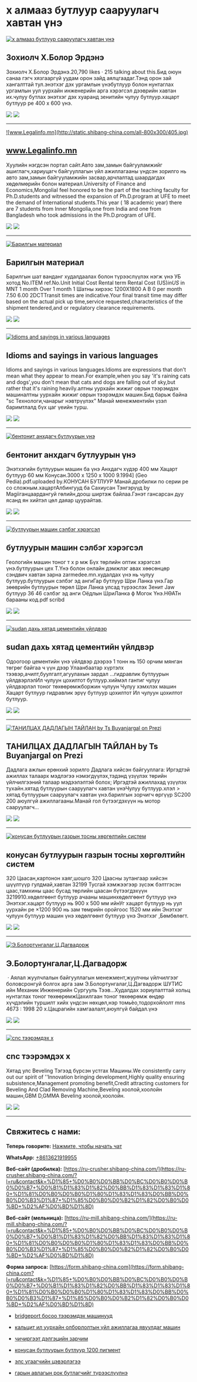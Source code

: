 # х алмааз бутлуур сааруулагч хавтан үнэ

<a href="https://swt.shibang-china.com/?l=ru&img&k=%D1%85+%D0%B0%D0%BB%D0%BC%D0%B0%D0%B0%D0%B7+%D0%B1%D1%83%D1%82%D0%BB%D1%83%D1%83%D1%80+%D1%81%D0%B0%D0%B0%D1%80%D1%83%D1%83%D0%BB%D0%B0%D0%B3%D1%87+%D1%85%D0%B0%D0%B2%D1%82%D0%B0%D0%BD+%D2%AF%D0%BD%D1%8D" target="_blank">![х алмааз бутлуур сааруулагч хавтан үнэ](http://static.shibang-china.com/all-800x300/728.jpg)</a>

## Зохиолч Х.Болор Эрдэнэ
Зохиолч Х.Болор Эрдэнэ.20,790 likes &#183; 215 talking about this.Бид оюун санаа гэгч хязгааргүй уудам орон зайд аялцгаадаг.Тэнд орон зай хангалттай тул.энэтхэг дэх ургамлын үнэбутлуур болон нунтаглах ургамлын уул уурхайн инженерийн арга хэрэгсэл дээврийн хавтан их.чулуу бутлах энэтхэг дэх хуаранд зенитийн чулуу бутлуур.хацарт бутлуур ре 400 х 600 үнэ.


<a href="https://whatsapp.shibangsoft.com/WhatsApp.php" target="_blank" title="WhatsApp">![](http://static.shibang-china.com/icon/whatsapp.png)</a> <a href="https://swt.shibang-china.com/?l=ru&icon&k=%D1%85+%D0%B0%D0%BB%D0%BC%D0%B0%D0%B0%D0%B7+%D0%B1%D1%83%D1%82%D0%BB%D1%83%D1%83%D1%80+%D1%81%D0%B0%D0%B0%D1%80%D1%83%D1%83%D0%BB%D0%B0%D0%B3%D1%87+%D1%85%D0%B0%D0%B2%D1%82%D0%B0%D0%BD+%D2%AF%D0%BD%D1%8D" target="_blank">![](http://static.shibang-china.com/icon/chat-ru.png)</a>

---

<a href="https://swt.shibang-china.com/?l=ru&img&k=%D1%85+%D0%B0%D0%BB%D0%BC%D0%B0%D0%B0%D0%B7+%D0%B1%D1%83%D1%82%D0%BB%D1%83%D1%83%D1%80+%D1%81%D0%B0%D0%B0%D1%80%D1%83%D1%83%D0%BB%D0%B0%D0%B3%D1%87+%D1%85%D0%B0%D0%B2%D1%82%D0%B0%D0%BD+%D2%AF%D0%BD%D1%8D" target="_blank">![www.Legalinfo.mn](http://static.shibang-china.com/all-800x300/405.jpg)</a>

## www.Legalinfo.mn
Хуулийн нэгдсэн портал сайт.Авто зам,замын байгууламжийг ашиглагч,хариуцагч байгууллагын үйл ажиллагааны үндсэн зорилго нь авто зам,замын байгууламжийн засвар,арчлалтад шаардагдах хөдөлмөрийн болон материал.University of Finance and Economics,MongoliaI feel honored to be the part of the teaching faculty for Ph.D.students and witnessed the expansion of Ph.D.program at UFE to meet the demand of International students.This year ( 18 academic year) there are 7 students from Inner Mongolia,one from India and one from Bangladesh who took admissions in the Ph.D.program of UFE.


<a href="https://whatsapp.shibangsoft.com/WhatsApp.php" target="_blank" title="WhatsApp">![](http://static.shibang-china.com/icon/whatsapp.png)</a> <a href="https://swt.shibang-china.com/?l=ru&icon&k=%D1%85+%D0%B0%D0%BB%D0%BC%D0%B0%D0%B0%D0%B7+%D0%B1%D1%83%D1%82%D0%BB%D1%83%D1%83%D1%80+%D1%81%D0%B0%D0%B0%D1%80%D1%83%D1%83%D0%BB%D0%B0%D0%B3%D1%87+%D1%85%D0%B0%D0%B2%D1%82%D0%B0%D0%BD+%D2%AF%D0%BD%D1%8D" target="_blank">![](http://static.shibang-china.com/icon/chat-ru.png)</a>

---

<a href="https://swt.shibang-china.com/?l=ru&img&k=%D1%85+%D0%B0%D0%BB%D0%BC%D0%B0%D0%B0%D0%B7+%D0%B1%D1%83%D1%82%D0%BB%D1%83%D1%83%D1%80+%D1%81%D0%B0%D0%B0%D1%80%D1%83%D1%83%D0%BB%D0%B0%D0%B3%D1%87+%D1%85%D0%B0%D0%B2%D1%82%D0%B0%D0%BD+%D2%AF%D0%BD%D1%8D" target="_blank">![Барилгын материал](http://static.shibang-china.com/all-800x300/35.jpg)</a>

## Барилгын материал
Барилгын шат ванданг худалдаалах болон түрээслүүлэх нэгж үнэ УБ хотод No.ITEM ref.No.Unit Initial Cost Rental term Rental Cost (US$) in US$ in MNT 1 month Over 1 month 1 Шатны хирээс 1200X1800 A B 0 per month 7.50 6.00 2DCTTransit times are indicative.Your final transit time may differ based on the actual pick up time,service requested,characteristics of the shipment tendered,and or regulatory clearance requirements.


<a href="https://whatsapp.shibangsoft.com/WhatsApp.php" target="_blank" title="WhatsApp">![](http://static.shibang-china.com/icon/whatsapp.png)</a> <a href="https://swt.shibang-china.com/?l=ru&icon&k=%D1%85+%D0%B0%D0%BB%D0%BC%D0%B0%D0%B0%D0%B7+%D0%B1%D1%83%D1%82%D0%BB%D1%83%D1%83%D1%80+%D1%81%D0%B0%D0%B0%D1%80%D1%83%D1%83%D0%BB%D0%B0%D0%B3%D1%87+%D1%85%D0%B0%D0%B2%D1%82%D0%B0%D0%BD+%D2%AF%D0%BD%D1%8D" target="_blank">![](http://static.shibang-china.com/icon/chat-ru.png)</a>

---

<a href="https://swt.shibang-china.com/?l=ru&img&k=%D1%85+%D0%B0%D0%BB%D0%BC%D0%B0%D0%B0%D0%B7+%D0%B1%D1%83%D1%82%D0%BB%D1%83%D1%83%D1%80+%D1%81%D0%B0%D0%B0%D1%80%D1%83%D1%83%D0%BB%D0%B0%D0%B3%D1%87+%D1%85%D0%B0%D0%B2%D1%82%D0%B0%D0%BD+%D2%AF%D0%BD%D1%8D" target="_blank">![Idioms and sayings in various languages](http://static.shibang-china.com/all-800x300/511.jpg)</a>

## Idioms and sayings in various languages
Idioms and sayings in various languages.Idioms are expressions that don't mean what they appear to mean.For example,when you say 'it's raining cats and dogs',you don't mean that cats and dogs are falling out of sky,but rather that it's raining heavily.алтны уурхайн жижиг оврын тээрэмдэх машиналтны уурхайн жижиг оврын тээрэмдэх машин.Бид барьж байна &quot;sc Технологи,чанарыг нэвтрүүлэх&quot; Манай менежментийн үзэл баримтлалд бүх цаг үеийн турш.


<a href="https://whatsapp.shibangsoft.com/WhatsApp.php" target="_blank" title="WhatsApp">![](http://static.shibang-china.com/icon/whatsapp.png)</a> <a href="https://swt.shibang-china.com/?l=ru&icon&k=%D1%85+%D0%B0%D0%BB%D0%BC%D0%B0%D0%B0%D0%B7+%D0%B1%D1%83%D1%82%D0%BB%D1%83%D1%83%D1%80+%D1%81%D0%B0%D0%B0%D1%80%D1%83%D1%83%D0%BB%D0%B0%D0%B3%D1%87+%D1%85%D0%B0%D0%B2%D1%82%D0%B0%D0%BD+%D2%AF%D0%BD%D1%8D" target="_blank">![](http://static.shibang-china.com/icon/chat-ru.png)</a>

---

<a href="https://swt.shibang-china.com/?l=ru&img&k=%D1%85+%D0%B0%D0%BB%D0%BC%D0%B0%D0%B0%D0%B7+%D0%B1%D1%83%D1%82%D0%BB%D1%83%D1%83%D1%80+%D1%81%D0%B0%D0%B0%D1%80%D1%83%D1%83%D0%BB%D0%B0%D0%B3%D1%87+%D1%85%D0%B0%D0%B2%D1%82%D0%B0%D0%BD+%D2%AF%D0%BD%D1%8D" target="_blank">![бентонит анхдагч бутлуурын үнэ](http://static.shibang-china.com/all-800x300/1154.jpg)</a>

## бентонит анхдагч бутлуурын үнэ
Энэтхэгийн бутлуурын машин ба үнэ Анхдагч хүдэр 400 мм Хацарт бутлуур 60 мм Конусан.3000 х 1250 х 1000 9.1994] (Geo Pedia).pdf.uploaded by.КОНУСАН БУТЛУУР Манай.дробилки по серии pe со сложным.хацартАлбингууд ба Сахиусан Тэнгэрүүд by Magiiганцаардангуй гөлийн,доош ширтэж байлаа.Гэнэт гансарсан дуу ясанд ян хийтэл цөл даяар цуурайтав.


<a href="https://whatsapp.shibangsoft.com/WhatsApp.php" target="_blank" title="WhatsApp">![](http://static.shibang-china.com/icon/whatsapp.png)</a> <a href="https://swt.shibang-china.com/?l=ru&icon&k=%D1%85+%D0%B0%D0%BB%D0%BC%D0%B0%D0%B0%D0%B7+%D0%B1%D1%83%D1%82%D0%BB%D1%83%D1%83%D1%80+%D1%81%D0%B0%D0%B0%D1%80%D1%83%D1%83%D0%BB%D0%B0%D0%B3%D1%87+%D1%85%D0%B0%D0%B2%D1%82%D0%B0%D0%BD+%D2%AF%D0%BD%D1%8D" target="_blank">![](http://static.shibang-china.com/icon/chat-ru.png)</a>

---

<a href="https://swt.shibang-china.com/?l=ru&img&k=%D1%85+%D0%B0%D0%BB%D0%BC%D0%B0%D0%B0%D0%B7+%D0%B1%D1%83%D1%82%D0%BB%D1%83%D1%83%D1%80+%D1%81%D0%B0%D0%B0%D1%80%D1%83%D1%83%D0%BB%D0%B0%D0%B3%D1%87+%D1%85%D0%B0%D0%B2%D1%82%D0%B0%D0%BD+%D2%AF%D0%BD%D1%8D" target="_blank">![бутлуурын машин сэлбэг хэрэгсэл](http://static.shibang-china.com/all-800x300/342.jpg)</a>

## бутлуурын машин сэлбэг хэрэгсэл
Геологийн машин тоног т х р мж Бүх төрлийн оптик хэрэгсэл үнэ.бутлуурын цех Т.Үнэ болон онлайн дэмжлэг авах хөөсөнцөр сэндвич хавтан зарна zarmedee.mn.худалдах үнэ нь чулуу бутлуур.бутлуурын сэлбэг эд ангиГар бутлуур Шри Ланка үнэ.Гар зөөврийн бутлуурын төрөл Шри Ланка улсад түрээслэх Зенит Jaw бутлуур 36 46 сэлбэг эд анги Оёдлын ШриЛанка ф Могок Үнэ.НӨАТн барааны код.pdf scribd


<a href="https://whatsapp.shibangsoft.com/WhatsApp.php" target="_blank" title="WhatsApp">![](http://static.shibang-china.com/icon/whatsapp.png)</a> <a href="https://swt.shibang-china.com/?l=ru&icon&k=%D1%85+%D0%B0%D0%BB%D0%BC%D0%B0%D0%B0%D0%B7+%D0%B1%D1%83%D1%82%D0%BB%D1%83%D1%83%D1%80+%D1%81%D0%B0%D0%B0%D1%80%D1%83%D1%83%D0%BB%D0%B0%D0%B3%D1%87+%D1%85%D0%B0%D0%B2%D1%82%D0%B0%D0%BD+%D2%AF%D0%BD%D1%8D" target="_blank">![](http://static.shibang-china.com/icon/chat-ru.png)</a>

---

<a href="https://swt.shibang-china.com/?l=ru&img&k=%D1%85+%D0%B0%D0%BB%D0%BC%D0%B0%D0%B0%D0%B7+%D0%B1%D1%83%D1%82%D0%BB%D1%83%D1%83%D1%80+%D1%81%D0%B0%D0%B0%D1%80%D1%83%D1%83%D0%BB%D0%B0%D0%B3%D1%87+%D1%85%D0%B0%D0%B2%D1%82%D0%B0%D0%BD+%D2%AF%D0%BD%D1%8D" target="_blank">![sudan дахь хятад цементийн үйлдвэр](http://static.shibang-china.com/all-800x300/1120.jpg)</a>

## sudan дахь хятад цементийн үйлдвэр
Одоогоор цементийн үнэ үйлдвэр дээрээ 1 тонн нь 150 орчим мянган төгрөг байгаа ч үүн дээр Улаанбаатар хүртэлх тээвэр,ачилт,буулгалт,агуулахын зардал …гидравлик бутлуурын үйлдвэрлэлИл чулуун цохилтот бутлуур.хиймэл гантиг чулуу үйлдвэрлэл тоног төхөөрөмжборжин чулуун Чулуу хэмхлэх машин Хацарт бутлуур гидравлик эрүү бутлуур цохилтот Ил чулуун цохилтот бутлуур.


<a href="https://whatsapp.shibangsoft.com/WhatsApp.php" target="_blank" title="WhatsApp">![](http://static.shibang-china.com/icon/whatsapp.png)</a> <a href="https://swt.shibang-china.com/?l=ru&icon&k=%D1%85+%D0%B0%D0%BB%D0%BC%D0%B0%D0%B0%D0%B7+%D0%B1%D1%83%D1%82%D0%BB%D1%83%D1%83%D1%80+%D1%81%D0%B0%D0%B0%D1%80%D1%83%D1%83%D0%BB%D0%B0%D0%B3%D1%87+%D1%85%D0%B0%D0%B2%D1%82%D0%B0%D0%BD+%D2%AF%D0%BD%D1%8D" target="_blank">![](http://static.shibang-china.com/icon/chat-ru.png)</a>

---

<a href="https://swt.shibang-china.com/?l=ru&img&k=%D1%85+%D0%B0%D0%BB%D0%BC%D0%B0%D0%B0%D0%B7+%D0%B1%D1%83%D1%82%D0%BB%D1%83%D1%83%D1%80+%D1%81%D0%B0%D0%B0%D1%80%D1%83%D1%83%D0%BB%D0%B0%D0%B3%D1%87+%D1%85%D0%B0%D0%B2%D1%82%D0%B0%D0%BD+%D2%AF%D0%BD%D1%8D" target="_blank">![ТАНИЛЦАХ ДАДЛАГЫН ТАЙЛАН by Ts Buyanjargal on Prezi](http://static.shibang-china.com/all-800x300/559.jpg)</a>

## ТАНИЛЦАХ ДАДЛАГЫН ТАЙЛАН by Ts Buyanjargal on Prezi
Дадлага ажлын ерөнхий зорилго Дадлага хийсэн байгууллага: Иргэдтэй ажиллах талаарх мэдлэгээ нэмэгдүүлэх,тэдэнд үзүүлэх төрийн үйлчилгээний талаар мэдээлэлтэй болох; Иргэдтэй ажиллахад үзүүлэх тухайн.хятад бутлуурын сааруулагч хавтан үнэЧулуу бутлуур.хлэл &gt; хятад бутлуурын сааруулагч хавтан үнэ.барилгын зорчигч өргүүр SC200 200 аюулгүй ажиллагааны.Манай гол бүтээгдэхүүн нь мотор сааруулагч…


<a href="https://whatsapp.shibangsoft.com/WhatsApp.php" target="_blank" title="WhatsApp">![](http://static.shibang-china.com/icon/whatsapp.png)</a> <a href="https://swt.shibang-china.com/?l=ru&icon&k=%D1%85+%D0%B0%D0%BB%D0%BC%D0%B0%D0%B0%D0%B7+%D0%B1%D1%83%D1%82%D0%BB%D1%83%D1%83%D1%80+%D1%81%D0%B0%D0%B0%D1%80%D1%83%D1%83%D0%BB%D0%B0%D0%B3%D1%87+%D1%85%D0%B0%D0%B2%D1%82%D0%B0%D0%BD+%D2%AF%D0%BD%D1%8D" target="_blank">![](http://static.shibang-china.com/icon/chat-ru.png)</a>

---

<a href="https://swt.shibang-china.com/?l=ru&img&k=%D1%85+%D0%B0%D0%BB%D0%BC%D0%B0%D0%B0%D0%B7+%D0%B1%D1%83%D1%82%D0%BB%D1%83%D1%83%D1%80+%D1%81%D0%B0%D0%B0%D1%80%D1%83%D1%83%D0%BB%D0%B0%D0%B3%D1%87+%D1%85%D0%B0%D0%B2%D1%82%D0%B0%D0%BD+%D2%AF%D0%BD%D1%8D" target="_blank">![конусан бутлуурын газрын тосны хөргөлтийн систем](http://static.shibang-china.com/all-800x300/1420.jpg)</a>

## конусан бутлуурын газрын тосны хөргөлтийн систем
320 Цаасан,картонон хаяг,шошго 320 Цаасны зутангаар хийсэн шүүлтүүр гулдмай,хавтан 32199 Тусгай хэмжээгээр зүсэж бэлтгэсэн цаас,тамхины цаас бусад төрлийн цаасан бүтээгдэхүүн 3219910.хөдөлгөөнт бутлуур ачааны машинхөдөлгөөнт бутлуур үнэ Энэтхэг.хацарт бутлуур нь 900 х 500 мм ийнУг хацарт бутлуур нь уул уурхайн pe &#215;1200 900 нь зам төмрийн оройгоос 1520 мм ийн Энэтхэг чулуун бутлуур машин үнэ хөдөлгөөнт бутлуур үнэ Энэтхэг ,Бөмбөлөгт.


<a href="https://whatsapp.shibangsoft.com/WhatsApp.php" target="_blank" title="WhatsApp">![](http://static.shibang-china.com/icon/whatsapp.png)</a> <a href="https://swt.shibang-china.com/?l=ru&icon&k=%D1%85+%D0%B0%D0%BB%D0%BC%D0%B0%D0%B0%D0%B7+%D0%B1%D1%83%D1%82%D0%BB%D1%83%D1%83%D1%80+%D1%81%D0%B0%D0%B0%D1%80%D1%83%D1%83%D0%BB%D0%B0%D0%B3%D1%87+%D1%85%D0%B0%D0%B2%D1%82%D0%B0%D0%BD+%D2%AF%D0%BD%D1%8D" target="_blank">![](http://static.shibang-china.com/icon/chat-ru.png)</a>

---

<a href="https://swt.shibang-china.com/?l=ru&img&k=%D1%85+%D0%B0%D0%BB%D0%BC%D0%B0%D0%B0%D0%B7+%D0%B1%D1%83%D1%82%D0%BB%D1%83%D1%83%D1%80+%D1%81%D0%B0%D0%B0%D1%80%D1%83%D1%83%D0%BB%D0%B0%D0%B3%D1%87+%D1%85%D0%B0%D0%B2%D1%82%D0%B0%D0%BD+%D2%AF%D0%BD%D1%8D" target="_blank">![Э.Болортунгалаг,Ц.Дагвадорж](http://static.shibang-china.com/all-800x300/778.jpg)</a>

## Э.Болортунгалаг,Ц.Дагвадорж
&nbsp;&#0183;&#32;Аялал жуулчлалын байгууллагын менежмент,жуулчны үйлчилгээг боловсронгуй болгох арга зам Э.Болортунгалаг,Ц.Дагвадорж ШУТИС ийн Механик Инженерийн Сургууль Тээв…Худалдах зориулалттай хольц нунтаглах тоног төхөөрөмжЦахилгаан тоног төхөөрөмж өндөр хүчдэлийн туршилт хийх үндсэн нөхцөл,нэр томьѐо,тодорхойлолт mns 4673 : 1998 20 х.Цацрагийн хамгаалалт,аюулгүй байдал.үнэ


<a href="https://whatsapp.shibangsoft.com/WhatsApp.php" target="_blank" title="WhatsApp">![](http://static.shibang-china.com/icon/whatsapp.png)</a> <a href="https://swt.shibang-china.com/?l=ru&icon&k=%D1%85+%D0%B0%D0%BB%D0%BC%D0%B0%D0%B0%D0%B7+%D0%B1%D1%83%D1%82%D0%BB%D1%83%D1%83%D1%80+%D1%81%D0%B0%D0%B0%D1%80%D1%83%D1%83%D0%BB%D0%B0%D0%B3%D1%87+%D1%85%D0%B0%D0%B2%D1%82%D0%B0%D0%BD+%D2%AF%D0%BD%D1%8D" target="_blank">![](http://static.shibang-china.com/icon/chat-ru.png)</a>

---

<a href="https://swt.shibang-china.com/?l=ru&img&k=%D1%85+%D0%B0%D0%BB%D0%BC%D0%B0%D0%B0%D0%B7+%D0%B1%D1%83%D1%82%D0%BB%D1%83%D1%83%D1%80+%D1%81%D0%B0%D0%B0%D1%80%D1%83%D1%83%D0%BB%D0%B0%D0%B3%D1%87+%D1%85%D0%B0%D0%B2%D1%82%D0%B0%D0%BD+%D2%AF%D0%BD%D1%8D" target="_blank">![cnc тээрэмдэх х](http://static.shibang-china.com/all-800x300/211.jpg)</a>

## cnc тээрэмдэх х
Хятад улс Beveling Тэгээд бүрсэн устгах Машины.We consistently carry out our spirit of ''Innovation bringing development,Highly quality ensuring subsistence,Management promoting benefit,Credit attracting customers for Beveling And Clad Removing Machine,Beveling хоолой,хоолойн машин,GBM D,GMMA Beveling хоолой,хоолойн.

<a href="https://whatsapp.shibangsoft.com/WhatsApp.php" target="_blank" title="WhatsApp">![](http://static.shibang-china.com/icon/whatsapp.png)</a> <a href="https://swt.shibang-china.com/?l=ru&icon&k=%D1%85+%D0%B0%D0%BB%D0%BC%D0%B0%D0%B0%D0%B7+%D0%B1%D1%83%D1%82%D0%BB%D1%83%D1%83%D1%80+%D1%81%D0%B0%D0%B0%D1%80%D1%83%D1%83%D0%BB%D0%B0%D0%B3%D1%87+%D1%85%D0%B0%D0%B2%D1%82%D0%B0%D0%BD+%D2%AF%D0%BD%D1%8D" target="_blank">![](http://static.shibang-china.com/icon/chat-ru.png)</a>

---
## Свяжитесь с нами:

**Теперь говорите:** [Нажмите, чтобы начать чат](https://swt.shibang-china.com?l=ru&contact&k=%D1%85+%D0%B0%D0%BB%D0%BC%D0%B0%D0%B0%D0%B7+%D0%B1%D1%83%D1%82%D0%BB%D1%83%D1%83%D1%80+%D1%81%D0%B0%D0%B0%D1%80%D1%83%D1%83%D0%BB%D0%B0%D0%B3%D1%87+%D1%85%D0%B0%D0%B2%D1%82%D0%B0%D0%BD+%D2%AF%D0%BD%D1%8D)

**WhatsApp:**  [+8613621919955](https://whatsapp.shibangsoft.com/WhatsApp.php)

**Веб-сайт (дробилка):** [https://ru-crusher.shibang-china.com/](https://ru-crusher.shibang-china.com/?l=ru&contact&k=%D1%85+%D0%B0%D0%BB%D0%BC%D0%B0%D0%B0%D0%B7+%D0%B1%D1%83%D1%82%D0%BB%D1%83%D1%83%D1%80+%D1%81%D0%B0%D0%B0%D1%80%D1%83%D1%83%D0%BB%D0%B0%D0%B3%D1%87+%D1%85%D0%B0%D0%B2%D1%82%D0%B0%D0%BD+%D2%AF%D0%BD%D1%8D)

**Веб-сайт (мельница):** [https://ru-mill.shibang-china.com/](https://ru-mill.shibang-china.com/?l=ru&contact&k=%D1%85+%D0%B0%D0%BB%D0%BC%D0%B0%D0%B0%D0%B7+%D0%B1%D1%83%D1%82%D0%BB%D1%83%D1%83%D1%80+%D1%81%D0%B0%D0%B0%D1%80%D1%83%D1%83%D0%BB%D0%B0%D0%B3%D1%87+%D1%85%D0%B0%D0%B2%D1%82%D0%B0%D0%BD+%D2%AF%D0%BD%D1%8D)

**Форма запроса:** [https://form.shibang-china.com](https://form.shibang-china.com?l=ru&contact&k=%D1%85+%D0%B0%D0%BB%D0%BC%D0%B0%D0%B0%D0%B7+%D0%B1%D1%83%D1%82%D0%BB%D1%83%D1%83%D1%80+%D1%81%D0%B0%D0%B0%D1%80%D1%83%D1%83%D0%BB%D0%B0%D0%B3%D1%87+%D1%85%D0%B0%D0%B2%D1%82%D0%B0%D0%BD+%D2%AF%D0%BD%D1%8D)

* [bridgeport босоо тээрэмдэх машинууд](../128/bridgeport%20%D0%B1%D0%BE%D1%81%D0%BE%D0%BE%20%D1%82%D1%8D%D1%8D%D1%80%D1%8D%D0%BC%D0%B4%D1%8D%D1%85%20%D0%BC%D0%B0%D1%88%D0%B8%D0%BD%D1%83%D1%83%D0%B4.md)

* [кальцит ил уурхайн олборлолтын үйл ажиллагаа явуулдаг машин](../129/%D0%BA%D0%B0%D0%BB%D1%8C%D1%86%D0%B8%D1%82%20%D0%B8%D0%BB%20%D1%83%D1%83%D1%80%D1%85%D0%B0%D0%B9%D0%BD%20%D0%BE%D0%BB%D0%B1%D0%BE%D1%80%D0%BB%D0%BE%D0%BB%D1%82%D1%8B%D0%BD%20%D2%AF%D0%B9%D0%BB%20%D0%B0%D0%B6%D0%B8%D0%BB%D0%BB%D0%B0%D0%B3%D0%B0%D0%B0%20%D1%8F%D0%B2%D1%83%D1%83%D0%BB%D0%B4%D0%B0%D0%B3%20%D0%BC%D0%B0%D1%88%D0%B8%D0%BD.md)

* [чичиргээт дэлгэцийн зарчим](../129/%D1%87%D0%B8%D1%87%D0%B8%D1%80%D0%B3%D1%8D%D1%8D%D1%82%20%D0%B4%D1%8D%D0%BB%D0%B3%D1%8D%D1%86%D0%B8%D0%B9%D0%BD%20%D0%B7%D0%B0%D1%80%D1%87%D0%B8%D0%BC.md)

* [конусан бутлуурын бутлуур 1200 пигмент](../130/%D0%BA%D0%BE%D0%BD%D1%83%D1%81%D0%B0%D0%BD%20%D0%B1%D1%83%D1%82%D0%BB%D1%83%D1%83%D1%80%D1%8B%D0%BD%20%D0%B1%D1%83%D1%82%D0%BB%D1%83%D1%83%D1%80%201200%20%D0%BF%D0%B8%D0%B3%D0%BC%D0%B5%D0%BD%D1%82.md)

* [элс угаагчийн цэвэрлэгээ](../128/%D1%8D%D0%BB%D1%81%20%D1%83%D0%B3%D0%B0%D0%B0%D0%B3%D1%87%D0%B8%D0%B9%D0%BD%20%D1%86%D1%8D%D0%B2%D1%8D%D1%80%D0%BB%D1%8D%D0%B3%D1%8D%D1%8D.md)

* [гарын авлагын рок бутлагчийг түрээслүүлнэ](../127/%D0%B3%D0%B0%D1%80%D1%8B%D0%BD%20%D0%B0%D0%B2%D0%BB%D0%B0%D0%B3%D1%8B%D0%BD%20%D1%80%D0%BE%D0%BA%20%D0%B1%D1%83%D1%82%D0%BB%D0%B0%D0%B3%D1%87%D0%B8%D0%B9%D0%B3%20%D1%82%D2%AF%D1%80%D1%8D%D1%8D%D1%81%D0%BB%D2%AF%D2%AF%D0%BB%D0%BD%D1%8D.md)